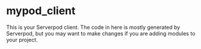 # mypod_client

This is your Serverpod client. The code in here is mostly generated by
Serverpod, but you may want to make changes if you are adding modules to your
project.
